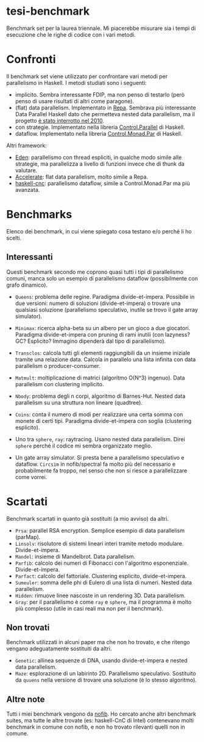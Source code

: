 # tesi-benchmark
Benchmark set per la laurea triennale. Mi piacerebbe misurare sia i tempi di esecuzione che le righe di codice con i vari metodi.

# Confronti
Il benchmark set viene utilizzato per confrontare vari metodi per parallelismo in Haskell. I metodi studiati sono i seguenti:
- implicito. Sembra interessante FDIP, ma non penso di testarlo (però penso di usare risultati di altri come paragone).
- (flat) data parallelism. Implementato in [Repa](http://repa.ouroborus.net/). Sembrava più interessante Data Parallel Haskell dato che permetteva nested data parallelism, ma il progetto [è stato interrotto nel 2010](https://gitlab.haskell.org/ghc/ghc/wikis/data-parallel).
- con strategie. Implementato nella libreria [Control.Parallel](http://hackage.haskell.org/package/parallel) di Haskell.
- dataflow. Implementato nella libreria [Control.Monad.Par](http://hackage.haskell.org/package/monad-par) di Haskell.

Altri framework:
- [Eden](http://www.mathematik.uni-marburg.de/~eden/): parallelismo con thread espliciti, in qualche modo simile alle strategie, ma parallelizza a livello di funzioni invece che di thunk da valutare.
- [Accelerate](https://www.acceleratehs.org/get-started.html): flat data parallelism, molto simile a Repa.
- [haskell-cnc](http://hackage.haskell.org/package/haskell-cnc): parallelismo dataflow, simile a Control.Monad.Par ma più avanzata.

# Benchmarks
Elenco dei benchmark, in cui viene spiegato cosa testano e/o perché li ho scelti.

## Interessanti
Questi benchmark secondo me coprono quasi tutti i tipi di parallelismo comuni, manca solo un esempio di parallelismo dataflow (possibilmente con grafo dinamico).

- `Queens`: problema delle regine. Paradigma divide-et-impera. Possibile in due versioni: numero di soluzioni (divide-et-impera) o trovare una qualsiasi soluzione (parallelismo speculativo, inutile se trovo il gate array simulator).
- `Minimax`: ricerca alpha-beta su un albero per un gioco a due giocatori. Paradigma divide-et-impera con pruning di rami inutili (con lazyness? GC? Esplicito? Immagino dipenderà dal tipo di parallelismo).
- `Transclos`: calcola tutti gli elementi raggiungibili da un insieme iniziale tramite una relazione data. Calcola in parallelo una lista infinita con data parallelism o producer-consumer.
- `Matmult`: moltiplicazione di matrici (algoritmo O(N^3) ingenuo). Data parallelism con clustering implicito.
- `Nbody`: problema degli n corpi, algoritmo di Barnes-Hut. Nested data parallelism su una struttura non lineare (quadtree).
- `Coins`: conta il numero di modi per realizzare una certa somma con monete di certi tipi. Paradigma divide-et-impera con soglia (clustering esplicito).

- Uno tra `sphere`, `ray`: raytracing. Usano nested data parallelism. Direi `sphere` perché il codice mi sembra organizzato meglio.

- Un gate array simulator. Si presta bene a parallelismo speculativo e dataflow. `Circsim` in nofib/spectral fa molto più del necessario e probabilmente fa troppo, nel senso che non si riesce a parallelizzare come vorrei.

# Scartati
Benchmark scartati in quanto già sostituiti (a mio avviso) da altri.

- `Prsa`: parallel RSA encryption. Semplice esempio di data parallelism (parMap).
- `Linsolv`: risolutore di sistemi lineari interi tramite metodo modulare. Divide-et-impera.
- `Mandel`: insieme di Mandelbrot. Data parallelism.
- `Parfib`: calcolo dei numeri di Fibonacci con l'algoritmo esponenziale. Divide-et-impera.
- `Parfact`: calcolo del fattoriale. Clustering esplicito, divide-et-impera.
- `Sumeuler`: somma delle phi di Eulero di una lista di numeri. Nested data parallelism.
- `Hidden`: rimuove linee nascoste in un rendering 3D. Data parallelism.
-  `Gray`: per il parallelismo è come `ray` e `sphere`, ma il programma è molto più complesso (utile in casi reali ma non per il benchmark).

## Non trovati
Benchmark utilizzati in alcuni paper ma che non ho trovato, e che ritengo vengano adeguatamente sostituiti da altri.

- `Genetic`: allinea sequenze di DNA, usando divide-et-impera e nested data parallelism.
- `Maze`: esplorazione di un labirinto 2D. Parallelismo speculativo. Sostituito da `quuens` nella versione di trovare una soluzione (è lo stesso algoritmo).

## Altre note
Tutti i miei benchmark vengono da [nofib](https://gitlab.haskell.org/ghc/nofib). Ho cercato anche altri benchmark suites, ma tutte le altre trovate (es: haskell-CnC di Intel) contenevano molti benchmark in comune con nofib, e non ho trovato rilevanti quelli non in comune.
